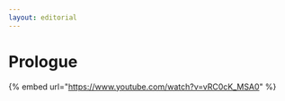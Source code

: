```yaml
---
layout: editorial
---
```


# Prologue

{% embed url="https://www.youtube.com/watch?v=vRC0cK_MSA0" %}

